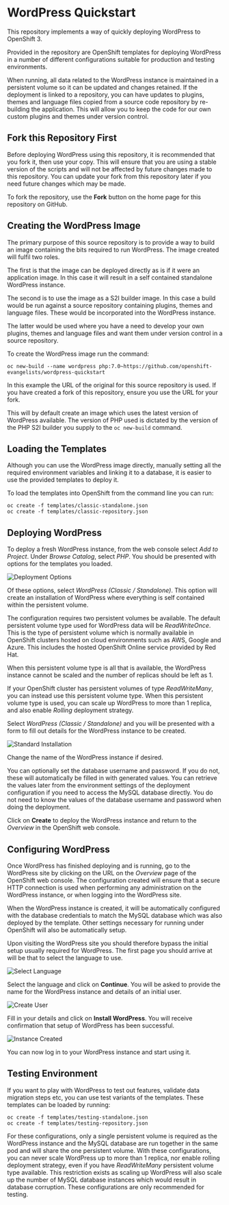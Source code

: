 WordPress Quickstart
====================

This repository implements a way of quickly deploying WordPress to OpenShift 3.

Provided in the repository are OpenShift templates for deploying WordPress in a number of different configurations suitable for production and testing environments.

When running, all data related to the WordPress instance is maintained in a persistent volume so it can be updated and changes retained. If the deployment is linked to a repository, you can have updates to plugins, themes and language files copied from a source code repository by re-building the application. This will allow you to keep the code for our own custom plugins and themes under version control.

Fork this Repository First
--------------------------

Before deploying WordPress using this repository, it is recommended that you fork it, then use your copy. This will ensure that you are using a stable version of the scripts and will not be affected by future changes made to this repository. You can update your fork from this repository later if you need future changes which may be made.

To fork the repository, use the **Fork** button on the home page for this repository on GitHub.

Creating the WordPress Image
----------------------------

The primary purpose of this source repository is to provide a way to build an image containing the bits required to run WordPress. The image created will fulfil two roles.

The first is that the image can be deployed directly as is if it were an application image. In this case it will result in a self contained standalone WordPress instance.

The second is to use the image as a S2I builder image. In this case a build would be run against a source repository containing plugins, themes and language files. These would be incorporated into the WordPress instance.

The latter would be used where you have a need to develop your own plugins, themes and language files and want them under version control in a source repository.

To create the WordPress image run the command:

```
oc new-build --name wordpress php:7.0~https://github.com/openshift-evangelists/wordpress-quickstart
```

In this example the URL of the original for this source repository is used. If you have created a fork of this repository, ensure you use the URL for your fork.

This will by default create an image which uses the latest version of WordPress available. The version of PHP used is dictated by the version of the PHP S2I builder you supply to the ``oc new-build`` command.

Loading the Templates
---------------------

Although you can use the WordPress image directly, manually setting all the required environment variables and linking it to a database, it is easier to use the provided templates to deploy it.

To load the templates into OpenShift from the command line you can run:

```
oc create -f templates/classic-standalone.json
oc create -f templates/classic-repository.json
```

Deploying WordPress
-------------------

To deploy a fresh WordPress instance, from the web console select _Add to Project_. Under _Browse Catalog_, select _PHP_. You should be presented with options for the templates you loaded.

![Deployment Options](./screenshots/browse-catalog-wordpress.png)

Of these options, select _WordPress (Classic / Standalone)_. This option will create an installation of WordPress where everything is self contained within the persistent volume.

The configuration requires two persistent volumes be available. The default persistent volume type used for WordPress data will be _ReadWriteOnce_. This is the type of persistent volume which is normally available in OpenShift clusters hosted on cloud environments such as AWS, Google and Azure. This includes the hosted OpenShift Online service provided by Red Hat.

When this persistent volume type is all that is available, the WordPress instance cannot be scaled and the number of replicas should be left as 1.

If your OpenShift cluster has persistent volumes of type _ReadWriteMany_, you can instead use this persistent volume type. When this persistent volume type is used, you can scale up WordPress to more than 1 replica, and also enable _Rolling_ deployment strategy.

Select _WordPress (Classic / Standalone)_ and you will be presented with a form to fill out details for the WordPress instance to be created.

![Standard Installation](./screenshots/wordpress-classic-standalone.png)

Change the name of the WordPress instance if desired.

You can optionally set the database username and password. If you do not, these will automatically be filled in with generated values. You can retrieve the values later from the environment settings of the deployment configuration if you need to access the MySQL database directly. You do not need to know the values of the database username and password when doing the deployment.

Click on **Create** to deploy the WordPress instance and return to the _Overview_ in the OpenShift web console.

Configuring WordPress
---------------------

Once WordPress has finished deploying and is running, go to the WordPress site by clicking on the URL on the _Overview_ page of the OpenShift web console. The configuration created will ensure that a secure HTTP connection is used when performing any administration on the WordPress instance, or when logging into the WordPress site.

When the WordPress instance is created, it will be automatically configured with the database credentials to match the MySQL database which was also deployed by the template. Other settings necessary for running under OpenShift will also be automatically setup.

Upon visiting the WordPress site you should therefore bypass the initial setup usually required for WordPress. The first page you should arrive at will be that to select the language to use.

![Select Language](./screenshots/wordpress-select-language.png)

Select the language and click on **Continue**. You will be asked to provide the name for the WordPress instance and details of an initial user.

![Create User](./screenshots/wordpress-create-user.png)

Fill in your details and click on **Install WordPress**. You will receive confirmation that setup of WordPress has been successful.

![Instance Created](./screenshots/wordpress-instance-created.png)

You can now log in to your WordPress instance and start using it.

Testing Environment
-------------------

If you want to play with WordPress to test out features, validate data migration steps etc, you can use test variants of the templates. These templates can be loaded by running:

```
oc create -f templates/testing-standalone.json
oc create -f templates/testing-repository.json
```

For these configurations, only a single persistent volume is required as the WordPress instance and the MySQL database are run together in the same pod and will share the one persistent volume. With these configurations, you can never scale WordPress up to more than 1 replica, nor enable rolling deployment strategy, even if you have _ReadWriteMany_ persistent volume type available. This restriction exists as scaling up WordPress will also scale up the number of MySQL database instances which would result in database corruption. These configurations are only recommended for testing.
